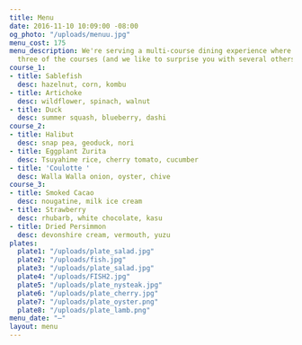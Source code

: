 ```yaml
---
title: Menu
date: 2016-11-10 10:09:00 -08:00
og_photo: "/uploads/menuu.jpg"
menu_cost: 175
menu_description: We're serving a multi-course dining experience where you choose
  three of the courses (and we like to surprise you with several others).
course_1:
- title: Sablefish
  desc: hazelnut, corn, kombu
- title: Artichoke
  desc: wildflower, spinach, walnut
- title: Duck
  desc: summer squash, blueberry, dashi
course_2:
- title: Halibut
  desc: snap pea, geoduck, nori
- title: Eggplant Zurita
  desc: Tsuyahime rice, cherry tomato, cucumber
- title: 'Coulotte '
  desc: Walla Walla onion, oyster, chive
course_3:
- title: Smoked Cacao
  desc: nougatine, milk ice cream
- title: Strawberry
  desc: rhubarb, white chocolate, kasu
- title: Dried Persimmon
  desc: devonshire cream, vermouth, yuzu
plates:
  plate1: "/uploads/plate_salad.jpg"
  plate2: "/uploads/fish.jpg"
  plate3: "/uploads/plate_salad.jpg"
  plate4: "/uploads/FISH2.jpg"
  plate5: "/uploads/plate_nysteak.jpg"
  plate6: "/uploads/plate_cherry.jpg"
  plate7: "/uploads/plate_oyster.png"
  plate8: "/uploads/plate_lamb.png"
menu_date: "—"
layout: menu
---
```


